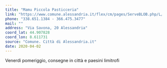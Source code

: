 ```yaml
---
title: "Mamu Piccola Pasticceria"
link: "https://www.comune.alessandria.it/flex/cm/pages/ServeBLOB.php/L/IT/IDPagina/2069"
phone: "338.651.1384 - 366.475.3477"
mail: ""
address: "Via Savona, 20 Alessandria"
coord_lat: 44.907828
coord_lon: 8.611731
source: "Comune. Città di Alessandria.it"
date: 2020-04-02
---
```


Venerdì pomeriggio, consegne in città e paesini limitrofi
